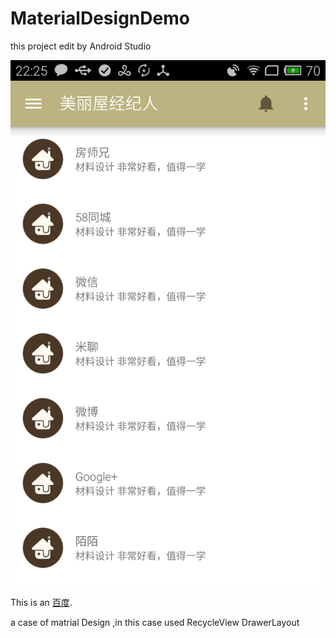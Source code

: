 MaterialDesignDemo
==================

this project edit by Android Studio 

![demp pic](/art/S41206-222504.jpg "Title")

This is an [百度](http://www.baidu.com/ "百度一下，你就知道").

a case of matrial Design ,in this case used RecycleView DrawerLayout
